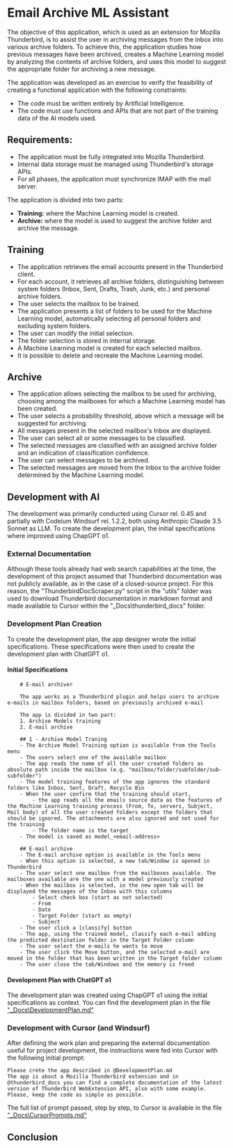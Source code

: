 # Email Archive ML Assistant

The objective of this application, which is used as an extension for Mozilla Thunderbird, is to assist the user in archiving messages from the inbox into various archive folders.
To achieve this, the application studies how previous messages have been archived, creates a Machine Learning model by analyzing the contents of archive folders, and uses this model to suggest the appropriate folder for archiving a new message.

The application was developed as an exercise to verify the feasibility of creating a functional application with the following constraints:
- The code must be written entirely by Artificial Intelligence.
- The code must use functions and APIs that are not part of the training data of the AI models used.

## Requirements:
- The application must be fully integrated into Mozilla Thunderbird.
- Internal data storage must be managed using Thunderbird's storage APIs.
- For all phases, the application must synchronize IMAP with the mail server.

The application is divided into two parts:
- **Training:** where the Machine Learning model is created.
- **Archive:** where the model is used to suggest the archive folder and archive the message.

## Training
- The application retrieves the email accounts present in the Thunderbird client.
- For each account, it retrieves all archive folders, distinguishing between system folders (Inbox, Sent, Drafts, Trash, Junk, etc.) and personal archive folders.
- The user selects the mailbox to be trained.
- The application presents a list of folders to be used for the Machine Learning model, automatically selecting all personal folders and excluding system folders.
- The user can modify the initial selection.
- The folder selection is stored in internal storage.
- A Machine Learning model is created for each selected mailbox.
- It is possible to delete and recreate the Machine Learning model.

## Archive
- The application allows selecting the mailbox to be used for archiving, choosing among the mailboxes for which a Machine Learning model has been created.
- The user selects a probability threshold, above which a message will be suggested for archiving.
- All messages present in the selected mailbox's Inbox are displayed.
- The user can select all or some messages to be classified.
- The selected messages are classified with an assigned archive folder and an indication of classification confidence.
- The user can select messages to be archived.
- The selected messages are moved from the Inbox to the archive folder determined by the Machine Learning model.

## Development with AI
The development was primarily conducted using Cursor rel. 0.45 and partially with Codeium Windsurf rel. 1.2.2, both using Anthropic Claude 3.5 Sonnet as LLM.
To create the development plan, the initial specifications where improved using ChapGPT o1.


### External Documentation
Although these tools already had web search capabilities at the time, the development of this project assumed that Thunderbird documentation was not publicly available, as in the case of a closed-source project.
For this reason, the "ThunderbirdDocScraper.py" script in the "utils" folder was used to download Thunderbird documentation in markdown format and made available to Cursor within the "_Docs\thunderbird_docs" folder.

### Development Plan Creation

To create the development plan, the app designer wrote the initial specifications. 
These specifications were then used to create the development plan with ChatGPT o1.

#### Initial Specifications
```
    # E-mail archiver

    The app works as a Thunderbird plugin and helps users to archive e-mails in mailbox folders, based on previously archived e-mail

    The app is divided in two part:
    1. Archive Models training
    2. E-mail archive

    ## 1 - Archive Model Traning
    - The Archive Model Training option is available from the Tools menu
    - The users select one of the available mailbox
    - The app reads the name of all the user created folders as absolute path inside the mailbox (e.g. "mailbox/folder/subfolder/sub-subfolder")
    - The model training features of the app ignores the standard folders like Inbox, Sent, Draft, Recycle Bin
    - When the user confirm that the training should start, 
        - the app reads all the emails source data as the features of the Machine Learning training process (From, To, servers, Subject, Mail body) of all the user created folders except the folders that should be ignored. The attachments are also ignored and not used for the training
        - The folder name is the target
    - The model is saved as model_<email-address>

    ## E-mail archive
    - The E-mail archive option is available in the Tools menu
    - When this option is selected, a new tab/Window is opened in Thunderbird
    - The user select one mailbox from the mailboxes available. The mailboxes available are the one with a model previously created
    - When the mailbox is selected, in the new open tab will be displayed the messages of the Inbox with this columns
        - Select check box (start as not selected)
        - From
        - Date
        - Target Folder (start as empty)
        - Subject
    - The user click a [classify] button
    - The app, using the trained model, classify each e-mail adding the predicted destination folder in the Target Folder column
    - The user select the e-mails he wants to move
    - The user click the Move button, and the selected e-mail are moved in the folder that has been written in the Target folder column
    - The user close the tab/Windows and the memory is freed
```

#### Development Plan with ChatGPT o1
The development plan was created using ChapGPT o1 using the initial specifications as context.
You can find the development plan in the file ["_Docs\DevelopmentPlan.md"](_Docs\DevelopmentPlan.md)

### Development with Cursor (and Windsurf)

After defining the work plan and preparing the external documentation useful for project development, the instructions were fed into Cursor with the following initial prompt:
```
Please crete the app described in @DevelopmentPlan.md 
The app is about a Mozilla Thunderbird extension and in @thunderbird_docs you can find a complete documentation of the latest version of Thunderbird WebExtension API, also with some example.
Please, keep the code as simple as possible.
```

The full list of prompt passed, step by step, to Cursor is available in the file ["_Docs\CursorPrompts.md"](_Docs\CursorPrompts.md)

## Conclusion







